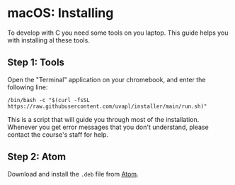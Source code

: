 # macOS: Installing

To develop with C you need some tools on you laptop. This guide helps you with installing al these tools.

## Step 1: Tools

Open the "Terminal" application on your chromebook, and enter the following line:

    /bin/bash -c "$(curl -fsSL https://raw.githubusercontent.com/uvapl/installer/main/run.sh)"

This is a script that will guide you through most of the installation. Whenever you get error messages that you don't understand, please contact the course's staff for help.

## Step 2: Atom

Download and install the `.deb` file from [Atom](https://atom.io/).
